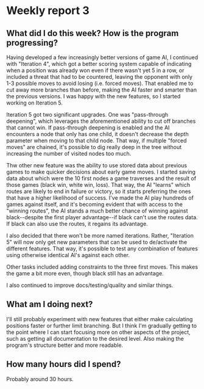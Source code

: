 # Weekly report 3

## What did I do this week? How is the program progressing?

Having developed a few increasingly better versions of game AI, I continued with "Iteration 4", which got a better scoring system capable of indicating when a position was already won even if there wasn't yet 5 in a row, or included a threat that had to be countered, leaving the opponent with only 1-3 possible moves to avoid losing (i.e. forced moves). That enabled me to cut away more branches than before, making the AI faster and smarter than the previous versions. I was happy with the new features, so I started working on Iteration 5.

Iteration 5 got two significant upgrades. One was "pass-through deepening", which leverages the aforementioned ability to cut off branches that cannot win. If pass-through deepening is enabled and the AI encounters a node that only has one child, it doesn't decrease the depth parameter when moving to that child node. That way, if multiple "forced moves" are chained, it's possible to dig really deep in the tree without increasing the number of visited nodes too much.

Thw other new feature was the ability to use stored data about previous games to make quicker decisions about early game moves. I started saving data about which were the 10 first nodes a game traverses and the result of those games (black win, white win, loss). That way, the AI "learns" which routes are likely to end in failure or victory, so it starts preferring the ones that have a higher likelihood of success. I've made the AI play hundreds of games against itself, and it's becoming evident that with access to the "winning routes", the AI stands a much better chance of winning against black--despite the first player advantage--if black can't use the routes data. If black can also use the routes, it regains its advantage.

I also decided that there won't be more named iterations. Rather, "Iteration 5" will now only get new parameters that can be used to de/activate the different features. That way, it's possible to test any combination of features using otherwise identical AI's against each other.

Other tasks included adding constraints to the three first moves. This makes the game a bit more even, though black still has an advantage.

I also continued to improve docs/testing/quality and similar things.

## What am I doing next?

I'll still probably experiment with new features that either make calculating positions faster or further limit branching. But I think I'm gradually getting to the point where I can start focusing more on other aspects of the project, such as getting all documentation to the desired level. Also making the program's structure better and more readable.

## How many hours did I spend?

Probably around 30 hours.
